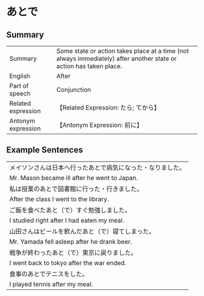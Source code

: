 # あとで

## Summary

<table><tr>   <td>Summary</td>   <td>Some state or action takes place at a time (not always immediately) after another state or action has taken place.</td></tr><tr>   <td>English</td>   <td>After</td></tr><tr>   <td>Part of speech</td>   <td>Conjunction</td></tr><tr>   <td>Related expression</td>   <td>【Related Expression: たら; てから】</td></tr><tr>   <td>Antonym expression</td>   <td>【Antonym Expression: 前に】</td></tr></table>

## Example Sentences

<table><tr><td>メイソンさんは日本へ行ったあとで病気になった・なりました。</td></tr><tr><td>Mr. Mason became ill after he went to Japan.</td></tr><tr><td>私は授業のあとで図書館に行った・行きました。</td></tr><tr><td>After the class I went to the library.</td></tr><tr><td>ご飯を食べたあと（で）すぐ勉強しました。</td></tr><tr><td>I studied right after I had eaten my meal.</td></tr><tr><td>山田さんはビールを飲んだあと（で）寝てしまった。</td></tr><tr><td>Mr. Yamada fell asleep after he drank beer.</td></tr><tr><td>戦争が終わったあと（で）東京に戻りました。</td></tr><tr><td>I went back to tokyo after the war ended.</td></tr><tr><td>食事のあとでテニスをした。</td></tr><tr><td>I played tennis after my meal.</td></tr></table>

